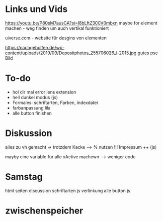 # Links und Vids

https://youtu.be/P80sM7ausCA?si=I8bLftZ300V0mbxn maybe for element machen - weg finden um auch vertikal funktioniert

uiverse.com - website für desgins von elementen

https://nachgeholfen.de/wp-content/uploads/2019/09/Depositphotos_255706026_l-2015.jpg
gutes pse Bild

# To-do

- hol dir mal error lens extension
- hell dunkel modus (js)
- Formales: schriftarten, Farben, indexdatei
- farbanpassung lila
- alle button finishen

# Diskussion

alles zu vh gemacht -> trotzdem Kacke
--> % nutzen !!!
Impressum ++ (js)

mayby eine variable für alle xActive machewn --> weniger code

# Samstag

html seiten discussion
schriftarten
js verlinkung
alle button js

# zwischenspeicher

